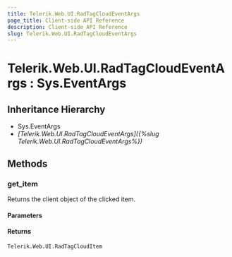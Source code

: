 ```yaml
---
title: Telerik.Web.UI.RadTagCloudEventArgs
page_title: Client-side API Reference
description: Client-side API Reference
slug: Telerik.Web.UI.RadTagCloudEventArgs
---
```


# Telerik.Web.UI.RadTagCloudEventArgs : Sys.EventArgs

## Inheritance Hierarchy

* Sys.EventArgs
* *[Telerik.Web.UI.RadTagCloudEventArgs]({%slug Telerik.Web.UI.RadTagCloudEventArgs%})*

## Methods

###  get_item

Returns the client object of the clicked item. 

#### Parameters

#### Returns

`Telerik.Web.UI.RadTagCloudItem` 

